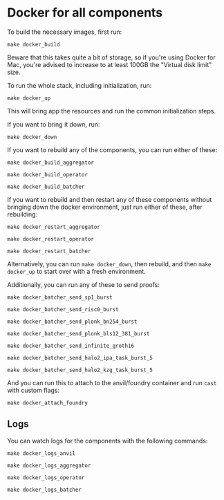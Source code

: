 # Docker for all components

To build the necessary images, first run:

```shell
make docker_build
```

Beware that this takes quite a bit of storage, so if you're using Docker for Mac, you're advised to increase to at least 100GB the "Virtual disk limit" size.

To run the whole stack, including initialization, run:

```shell
make docker_up
```

This will bring app the resources and run the common initialization steps.

If you want to bring it down, run:

```shell
make docker_down
```

If you want to rebuild any of the components, you can run either of these:

```shell
make docker_build_aggregator
```

```shell
make docker_build_operator
```

```shell
make docker_build_batcher
```

If you want to rebuild and then restart any of these components without bringing down the docker environment, just run either of these, after rebuilding:

```shell
make docker_restart_aggregator
```

```shell
make docker_restart_operator
```

```shell
make docker_restart_batcher
```

Alternatively, you can run `make docker_down`, then rebuild, and then `make docker_up` to start over with a fresh environment.

Additionally, you can run any of these to send proofs:

```shell
make docker_batcher_send_sp1_burst
```

```shell
make docker_batcher_send_risc0_burst
```

```shell
make docker_batcher_send_plonk_bn254_burst
```

```shell
make docker_batcher_send_plonk_bls12_381_burst
```

```shell
make docker_batcher_send_infinite_groth16
```

```shell
make docker_batcher_send_halo2_ipa_task_burst_5
```

```shell
make docker_batcher_send_halo2_kzg_task_burst_5
```

And you can run this to attach to the anvil/foundry container and run `cast` with custom flags:

```shell
make docker_attach_foundry
```

## Logs

You can watch logs for the components with the following commands:

```shell
make docker_logs_anvil
```

```shell
make docker_logs_aggregator
```

```shell
make docker_logs_operator
```

```shell
make docker_logs_batcher
```
